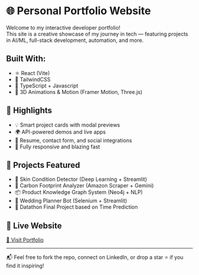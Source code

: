 # 🌐 Personal Portfolio Website

Welcome to my interactive developer portfolio!  
This site is a creative showcase of my journey in tech — featuring projects in AI/ML, full-stack development, automation, and more.

##  Built With:
- ⚛️ React (Vite)
- 🎨 TailwindCSS
- 🔧 TypeScript + Javascript
- 🧩 3D Animations & Motion (Framer Motion, Three.js)

## 🚀 Highlights
- 💡 Smart project cards with modal previews
- 🌍 API-powered demos and live apps
- 🎯 Resume, contact form, and social integrations
- 🌟 Fully responsive and blazing fast

## 🧠 Projects Featured
- 🤖 Skin Condition Detector (Deep Learning + Streamlit)
- 🔎 Carbon Footprint Analyzer (Amazon Scraper + Gemini)
- 📦 Product Knowledge Graph System (Neo4j + NLP)
- 🤵 Wedding Planner Bot (Selenium + Streamlit)
- 🎯 Datathon Final Project based on Time Prediction

## 🔗 Live Website
[🔗 Visit Portfolio](https://yourusername.github.io/portfolio)

---

📬 Feel free to fork the repo, connect on LinkedIn, or drop a star ⭐ if you find it inspiring!
